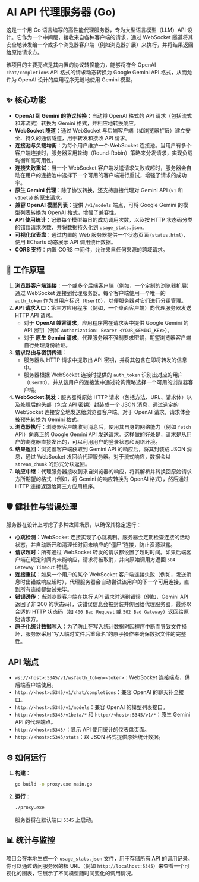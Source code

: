 # AI API 代理服务器 (Go)

这是一个用 Go 语言编写的高性能代理服务器，专为大型语言模型（LLM）API 设计。它作为一个中间层，接收来自各种客户端的请求，通过 WebSocket 隧道将其安全地转发给一个或多个浏览器客户端（例如浏览器扩展）来执行，并将结果返回给原始请求方。

该项目的主要亮点是其内置的协议转换能力，能够将符合 OpenAI `chat/completions` API 格式的请求动态转换为 Google Gemini API 格式，从而允许为 OpenAI 设计的应用程序无缝地使用 Gemini 模型。

## ✨ 核心功能

- **OpenAI 到 Gemini 的协议转换**：自动将 OpenAI 格式的 API 请求（包括流式和非流式）转换为 Gemini 格式，并相应地转换响应。
- **WebSocket 隧道**：通过 WebSocket 与后端客户端（如浏览器扩展）建立安全、持久的通信隧道，用于转发和接收 API 请求。
- **连接池与负载均衡**：为每个用户维护一个 WebSocket 连接池。当用户有多个客户端连接时，服务器采用轮询（Round-Robin）策略来分发请求，实现负载均衡和高可用性。
- **连接失败重试**：当一个 WebSocket 客户端发送请求失败或超时，服务器会自动在用户的连接池中选择下一个可用的客户端进行重试，增强了请求的成功率。
- **原生 Gemini 代理**：除了协议转换，还支持直接代理对 Gemini API (`v1` 和 `v1beta`) 的原生请求。
- **兼容 OpenAI 模型列表**：提供 `/v1/models` 端点，可将 Google Gemini 的模型列表转换为 OpenAI 格式，增强了兼容性。
- **API 使用统计**：记录每个模型每日的成功调用次数，以及按 HTTP 状态码分类的错误请求次数，并将数据持久化到 `usage_stats.json`。
- **可视化仪表盘**：通过内置的 Web 服务器提供一个状态页面 (`status.html`)，使用 ECharts 动态展示 API 调用统计数据。
- **CORS 支持**：内置 CORS 中间件，允许来自任何来源的跨域请求。

## 🚀 工作原理

1.  **浏览器客户端连接**：一个或多个后端客户端（例如，一个定制的浏览器扩展）通过 WebSocket 连接到代理服务器。每个客户端使用一个唯一的 `auth_token` 作为其用户标识（`UserID`），以便服务器对它们进行分组管理。
2.  **API 请求入口**：第三方应用程序（例如，一个桌面客户端）向代理服务器发送 HTTP API 请求。
    - 对于 **OpenAI 兼容请求**，应用程序需在请求头中提供 Google Gemini 的 API 密钥（例如 `Authorization: Bearer <YOUR_GEMINI_KEY>`）。
    - 对于 **原生 Gemini 请求**，代理服务器不强制要求密钥，期望浏览器客户端自行处理身份验证。
3.  **请求路由与密钥传递**：
    - 服务器从 HTTP 请求中提取出 API 密钥，并将其包含在即将转发的信息中。
    - 服务器根据 WebSocket 连接时提供的 `auth_token` 识别出对应的用户（`UserID`），并从该用户的连接池中通过轮询策略选择一个可用的浏览器客户端。
4.  **WebSocket 转发**：服务器将原始 HTTP 请求（包括方法、URL、请求体）以及处理后的头部（包含 API 密钥）封装成一个 JSON 消息，通过选定的 WebSocket 连接安全地发送给浏览器客户端。对于 OpenAI 请求，请求体会被预先转换为 Gemini 格式。
5.  **浏览器执行**：浏览器客户端收到消息后，使用其自身的网络能力（例如 `fetch` API）向真正的 Google Gemini API 发送请求。这样做的好处是，请求是从用户的浏览器直接发出的，可以利用用户的登录状态和网络环境。
6.  **结果返回**：浏览器客户端获取到 Gemini API 的响应后，将其封装成 JSON 消息，通过 WebSocket 发回给代理服务器。对于流式响应，数据会以 `stream_chunk` 的形式分块返回。
7.  **响应中继**：代理服务器接收到来自浏览器的响应，将其解析并转换回原始请求方所期望的格式（例如，将 Gemini 的响应转换为 OpenAI 格式），然后通过 HTTP 连接返回给第三方应用程序。

## 🛡️ 健壮性与错误处理

服务器在设计上考虑了多种故障场景，以确保其稳定运行：

- **心跳检测**：WebSocket 连接实现了心跳机制。服务器会定期检查连接的活动状态，并自动断开和清理长时间未响应的“僵尸”连接，防止资源泄露。
- **请求超时**：所有通过 WebSocket 转发的请求都设置了超时时间。如果后端客户端在规定时间内未能响应，请求将被取消，并向原始调用方返回 `504 Gateway Timeout` 错误。
- **连接重试**：如果一个用户的某个 WebSocket 客户端连接失败（例如，发送消息时出错或响应超时），代理服务器会自动尝试该用户的下一个可用连接，直到所有连接都尝试完毕。
- **错误透传**：当浏览器客户端在执行 API 请求时遇到错误（例如，Gemini API 返回了非 200 的状态码），该错误信息会被封装并传回给代理服务器，最终以合适的 HTTP 状态码（如 `400 Bad Request` 或 `502 Bad Gateway`）返回给原始请求方。
- **原子化统计数据写入**：为了防止在写入统计数据时因程序中断而导致文件损坏，服务器采用“写入临时文件后重命名”的原子操作来确保数据文件的完整性。

## ️ API 端点

- `ws://<host>:5345/v1/ws?auth_token=<token>`：WebSocket 连接端点，供后端客户端使用。
- `http://<host>:5345/v1/chat/completions`：兼容 OpenAI 的聊天补全接口。
- `http://<host>:5345/v1/models`：兼容 OpenAI 的模型列表接口。
- `http://<host>:5345/v1beta/*` 和 `http://<host>:5345/v1/*`：原生 Gemini API 的代理端点。
- `http://<host>:5345/`：显示 API 使用统计的仪表盘页面。
- `http://<host>:5345/stats`：以 JSON 格式提供原始统计数据。

## ⚙️ 如何运行

1.  **构建**：
    ```bash
    go build -o proxy.exe main.go
    ```
2.  **运行**：
    ```bash
    ./proxy.exe
    ```
    服务器将在默认端口 `5345` 上启动。

## 📊 统计与监控

项目会在本地生成一个 `usage_stats.json` 文件，用于存储所有 API 的调用记录。你可以通过访问服务器的根 URL（例如 `http://localhost:5345`）来查看一个可视化的图表，它展示了不同模型随时间变化的调用情况。